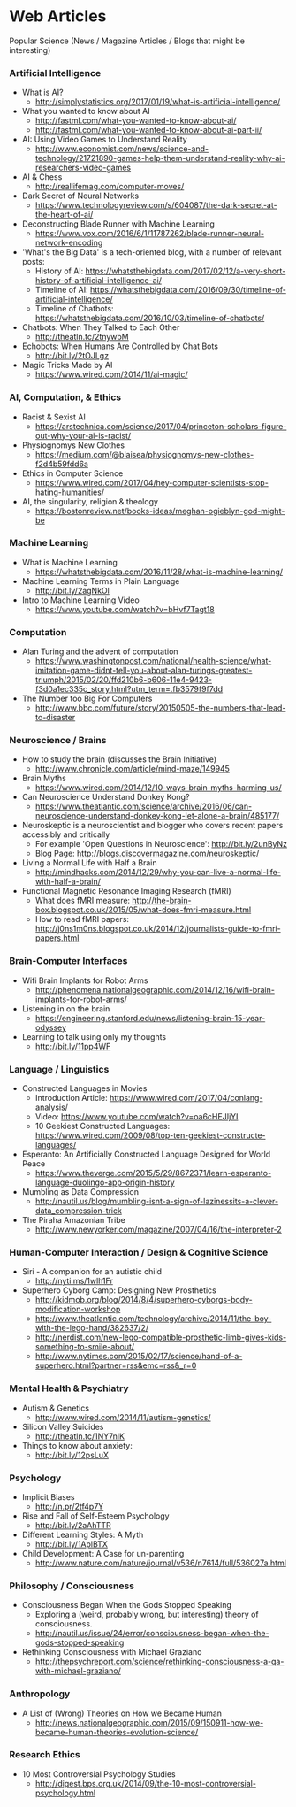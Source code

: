 # Web Articles

Popular Science (News / Magazine Articles / Blogs that might be interesting)

### Artificial Intelligence

- What is AI?
	- http://simplystatistics.org/2017/01/19/what-is-artificial-intelligence/
- What you wanted to know about AI
	- http://fastml.com/what-you-wanted-to-know-about-ai/
	- http://fastml.com/what-you-wanted-to-know-about-ai-part-ii/
- AI: Using Video Games to Understand Reality
	- http://www.economist.com/news/science-and-technology/21721890-games-help-them-understand-reality-why-ai-researchers-video-games
- AI & Chess
	- http://reallifemag.com/computer-moves/
- Dark Secret of Neural Networks
	- https://www.technologyreview.com/s/604087/the-dark-secret-at-the-heart-of-ai/
- Deconstructing Blade Runner with Machine Learning
	- https://www.vox.com/2016/6/1/11787262/blade-runner-neural-network-encoding
- 'What's the Big Data' is a tech-oriented blog, with a number of relevant posts:
	- History of AI: https://whatsthebigdata.com/2017/02/12/a-very-short-history-of-artificial-intelligence-ai/
	- Timeline of AI: https://whatsthebigdata.com/2016/09/30/timeline-of-artificial-intelligence/
	- Timeline of Chatbots: https://whatsthebigdata.com/2016/10/03/timeline-of-chatbots/
- Chatbots: When They Talked to Each Other
	- http://theatln.tc/2tnywbM
- Echobots: When Humans Are Controlled by Chat Bots
	- http://bit.ly/2tOJLgz
- Magic Tricks Made by AI
	- https://www.wired.com/2014/11/ai-magic/

### AI, Computation, & Ethics

- Racist & Sexist AI
	- https://arstechnica.com/science/2017/04/princeton-scholars-figure-out-why-your-ai-is-racist/
- Physiognomys New Clothes
	- https://medium.com/@blaisea/physiognomys-new-clothes-f2d4b59fdd6a
- Ethics in Computer Science
	- https://www.wired.com/2017/04/hey-computer-scientists-stop-hating-humanities/
- AI, the singularity, religion & theology
	- https://bostonreview.net/books-ideas/meghan-ogieblyn-god-might-be

### Machine Learning

- What is Machine Learning
	- https://whatsthebigdata.com/2016/11/28/what-is-machine-learning/
- Machine Learning Terms in Plain Language
	- http://bit.ly/2agNkOl
- Intro to Machine Learning Video
	- https://www.youtube.com/watch?v=bHvf7Tagt18

### Computation

- Alan Turing and the advent of computation
	- https://www.washingtonpost.com/national/health-science/what-imitation-game-didnt-tell-you-about-alan-turings-greatest-triumph/2015/02/20/ffd210b6-b606-11e4-9423-f3d0a1ec335c_story.html?utm_term=.fb3579f9f7dd
- The Number too Big For Computers
	- http://www.bbc.com/future/story/20150505-the-numbers-that-lead-to-disaster

### Neuroscience / Brains

- How to study the brain (discusses the Brain Initiative)
	- http://www.chronicle.com/article/mind-maze/149945
- Brain Myths
	- https://www.wired.com/2014/12/10-ways-brain-myths-harming-us/
- Can Neuroscience Understand Donkey Kong?
	- https://www.theatlantic.com/science/archive/2016/06/can-neuroscience-understand-donkey-kong-let-alone-a-brain/485177/
- Neuroskeptic is a neuroscientist and blogger who covers recent papers accessibly and critically
	- For example 'Open Questions in Neuroscience': http://bit.ly/2unByNz
	- Blog Page: http://blogs.discovermagazine.com/neuroskeptic/
- Living a Normal Life with Half a Brain
	- http://mindhacks.com/2014/12/29/why-you-can-live-a-normal-life-with-half-a-brain/
- Functional Magnetic Resonance Imaging Research (fMRI)
	- What does fMRI measure: http://the-brain-box.blogspot.co.uk/2015/05/what-does-fmri-measure.html
	- How to read fMRI papers: http://j0ns1m0ns.blogspot.co.uk/2014/12/journalists-guide-to-fmri-papers.html

### Brain-Computer Interfaces

- Wifi Brain Implants for Robot Arms
	- http://phenomena.nationalgeographic.com/2014/12/16/wifi-brain-implants-for-robot-arms/
- Listening in on the brain
	- https://engineering.stanford.edu/news/listening-brain-15-year-odyssey
- Learning to talk using only my thoughts
	- http://bit.ly/11pp4WF

### Language / Linguistics

- Constructed Languages in Movies
	- Introduction Article: https://www.wired.com/2017/04/conlang-analysis/
	- Video: https://www.youtube.com/watch?v=oa6cHEJIjYI
	- 10 Geekiest Constructed Languages: https://www.wired.com/2009/08/top-ten-geekiest-constructe-languages/
- Esperanto: An Artificially Constructed Language Designed for World Peace
	- https://www.theverge.com/2015/5/29/8672371/learn-esperanto-language-duolingo-app-origin-history
- Mumbling as Data Compression
	- http://nautil.us/blog/mumbling-isnt-a-sign-of-lazinessits-a-clever-data_compression-trick
- The Piraha Amazonian Tribe
	- http://www.newyorker.com/magazine/2007/04/16/the-interpreter-2

### Human-Computer Interaction / Design & Cognitive Science

- Siri - A companion for an autistic child
	- http://nyti.ms/1wlh1Fr
- Superhero Cyborg Camp: Designing New Prosthetics
	- http://kidmob.org/blog/2014/8/4/superhero-cyborgs-body-modification-workshop
	- http://www.theatlantic.com/technology/archive/2014/11/the-boy-with-the-lego-hand/382637/2/
	- http://nerdist.com/new-lego-compatible-prosthetic-limb-gives-kids-something-to-smile-about/
	- http://www.nytimes.com/2015/02/17/science/hand-of-a-superhero.html?partner=rss&emc=rss&_r=0

### Mental Health & Psychiatry

- Autism & Genetics
	- http://www.wired.com/2014/11/autism-genetics/
- Silicon Valley Suicides
	- http://theatln.tc/1NY7nlK
- Things to know about anxiety:
	- http://bit.ly/12psLuX

### Psychology

- Implicit Biases
	- http://n.pr/2tf4p7Y
- Rise and Fall of Self-Esteem Psychology
	- http://bit.ly/2aAhTTR
- Different Learning Styles: A Myth
	- http://bit.ly/1AplBTX
- Child Development: A Case for un-parenting
	- http://www.nature.com/nature/journal/v536/n7614/full/536027a.html

### Philosophy / Consciousness

- Consciousness Began When the Gods Stopped Speaking
	- Exploring a (weird, probably wrong, but interesting) theory of consciousness.
	- http://nautil.us/issue/24/error/consciousness-began-when-the-gods-stopped-speaking
- Rethinking Consciousness with Michael Graziano
	- http://thepsychreport.com/science/rethinking-consciousness-a-qa-with-michael-graziano/

### Anthropology

- A List of (Wrong) Theories on How we Became Human
	- http://news.nationalgeographic.com/2015/09/150911-how-we-became-human-theories-evolution-science/

### Research Ethics

- 10 Most Controversial Psychology Studies
	- http://digest.bps.org.uk/2014/09/the-10-most-controversial-psychology.html


